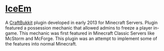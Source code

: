 # [IceEm](http://web.archive.org/web/20171019025217/https://dev.bukkit.org/projects/iceem)

A [CraftBukkit](https://bukkit.org/) plugin developed in early 2013 for Minecraft Servers. 
Plugin featured a possession mechanic that allowed admins to freeze a player in-game.
This mechanic was first featured in Minecraft Classic Servers like McStorm and McForge.
This plugin was an attempt to implement some of the features into normal Minecraft.
